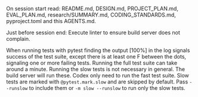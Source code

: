 On session start read: README.md, DESIGN.md, PROJECT_PLAN.md, EVAL_PLAN.md, research/SUMMARY.md, CODING_STANDARDS.md, pyproject.toml and this AGENTS.md.

Just before session end: Execute linter to ensure build server does not complain.

When running tests with pytest finding the output [100%] in the log signals success of the test suite, except there is at least one F between the dots, signaling one or more failing tests. Running the full test suite can take around a minute. Running the slow tests is not necessary in general. The build server will run these. Codex only need to run the fast test suite. Slow tests are marked with `@pytest.mark.slow` and are skipped by default. Pass `--runslow` to include them or `-m slow --runslow` to run only the slow tests.
